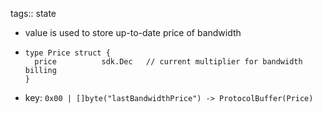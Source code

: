 tags:: state

- value is used to store up-to-date price of bandwidth
- ```
  type Price struct {
    price          sdk.Dec   // current multiplier for bandwidth billing
  }
  ```
- key: `0x00 | []byte("lastBandwidthPrice") -> ProtocolBuffer(Price)`